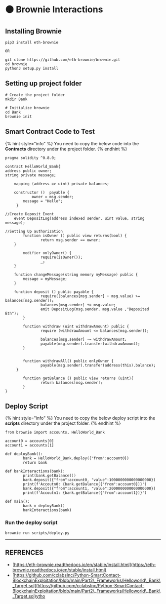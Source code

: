# 🟤 Brownie Interactions

## Installing Brownie

```
pip3 install eth-brownie

OR

git clone https://github.com/eth-brownie/brownie.git
cd brownie
python3 setup.py install
```

## Setting up project folder

```
# Create the project folder
mkdir Bank

# Initialize brownie
cd Bank
brownie init
```

## Smart Contract Code to Test

{% hint style="info" %}
You need to copy the below code into the **Contracts** directory under the project folder.
{% endhint %}

```solidity
pragma solidity ^0.8.0; 

contract HelloWorld_Bank{
address public owner;
string private message;

  	mapping (address => uint) private balances;
  
  	constructor ()  payable {
    		owner = msg.sender; 
		message = "Hello";
 	 }

//Create Deposit Event
    event DepositLog(address indexed sender, uint value, string message);

//Setting Up authorization
    	function isOwner () public view returns(bool) {
        		return msg.sender == owner;
  	}

    	modifier onlyOwner() {
        		require(isOwner());
         		_;
  	}
  
	function changeMessage(string memory myMessage) public {
		message = myMessage;
	}

  	function deposit () public payable {
        		require((balances[msg.sender] + msg.value) >= balances[msg.sender]);
        		balances[msg.sender] += msg.value;
                emit DepositLog(msg.sender, msg.value ,"Deposited Eth");
    	}

    	function withdraw (uint withdrawAmount) public {
        		require (withdrawAmount <= balances[msg.sender]);
        
        		balances[msg.sender] -= withdrawAmount;
        		payable(msg.sender).transfer(withdrawAmount);
    	}
  
  
    	function withdrawAll() public onlyOwner {
        		payable(msg.sender).transfer(address(this).balance);
 	 }

	    function getBalance () public view returns (uint){
        		return balances[msg.sender];
    	}
}
```

## Deploy Script

{% hint style="info" %}
You need to copy the below deploy script into the **scripts** directory under the project folder.
{% endhint %}

```
from brownie import accounts, HelloWorld_Bank

account0 = accounts[0]
account1 = accounts[1]

def deployBank():
        bank = HelloWorld_Bank.deploy({"from":account0})
        return bank

def bankInteractions(bank):
        print(bank.getBalance())
        bank.deposit({"from":account0, "value":1000000000000000000})
        print(f'Accoutn0: {bank.getBalance({"from":account0})}')
        bank.deposit({"from":account1, "value":2000000000000000000})
        print(f'Accoutn1: {bank.getBalance({"from":account1})}')

def main():
        bank = deployBank()
        bankInteractions(bank) 

```

### Run the deploy script

```
brownie run scripts/deploy.py
```



***

## REFRENCES

* [https://eth-brownie.readthedocs.io/en/stable/install.html](https://eth-brownie.readthedocs.io/en/stable/install.html)
* [https://github.com/cclabsInc/Python-SmartContact-BlockchainExploitation/blob/main/Part2\_Frameworks/Helloworld\_Bank\_Target.sol](https://github.com/cclabsInc/Python-SmartContact-BlockchainExploitation/blob/main/Part2\_Frameworks/Helloworld\_Bank\_Target.sol)ytho

